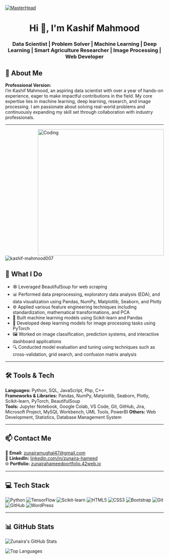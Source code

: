 [![MasterHead](https://drive.google.com/uc?id=1Z6GijtlwxTrqx9ENFu2XRZ7xh6jW4E7w)](https://rishavchanda.io)
<h1 align="center">Hi 👋, I'm Kashif Mahmood</h1>
<h3 align="center">Data Scientist | Problem Solver | Machine Learning | Deep Learning | Smart Agriculture Researcher | Image Processing | Web Developer</h3>

## 💫 About Me

**Professional Version:**  
I’m Kashif Mahmood, an aspiring data scientist with over a year of hands-on experience, eager to make impactful contributions in the field. My core expertise lies in machine learning, deep learning, research, and image processing. I am passionate about solving real-world problems and continuously expanding my skill set through collaboration with industry professionals.

---

<img align="right" alt="Coding" width="400" src="https://bedatasolutions.com/wp-content/uploads/2023/01/analytics-1.gif">
<p align="left"> <img src="https://komarev.com/ghpvc/?username=kashif-mahmood007&label=Profile%20views&color=0e75b6&style=flat" alt="kashif-mahmood007" /> </p>

## 🚀 What I Do

- 🕸️ Leveraged BeautifulSoup for web scraping
- 📊 Performed data preprocessing, exploratory data analysis (EDA), and data visualization using Pandas, NumPy, Matplotlib, Seaborn, and Plotly
- ⚙️ Applied various feature engineering techniques including standardization, mathematical transformations, and PCA
- 🤖 Built machine learning models using Scikit-learn and Pandas
- 🧠 Developed deep learning models for image processing tasks using PyTorch
- 🖼️ Worked on image classification, prediction systems, and interactive dashboard applications
- 🔍 Conducted model evaluation and tuning using techniques such as cross-validation, grid search, and confusion matrix analysis

---

## 🛠️ Tools & Tech

**Languages:** Python, SQL, JavaScript, Php, C++  
**Frameworks & Libraries:** Pandas, NumPy, Matplotlib, Seaborn, Plotly, Scikit-learn, PyTorch, BeautifulSoup  
**Tools:** Jupyter Notebook, Google Colab, VS Code, Git, GitHub, Jira, Microsoft Project, MySQL Workbench, UML Tools, PowerBI
**Others:** Web Development, Statistics, Database Management System

---

## 📫 Contact Me

📧 **Email:** [zunairamughal47@gmail.com](mailto:kashif03371733@gmail.com)  
💼 **LinkedIn:** [linkedin.com/in/zunaira-hameed](https://www.linkedin.com/in/kashif-mahmood-data-scientist/)  
🌐 **Portfolio:** [zunairahameedportfolio.42web.io](https://kashif-mahmood007.github.io/Kashif-Mahmood-Portfolio/)

---

## 💻 Tech Stack

![Python](https://img.shields.io/badge/-Python-3776AB?logo=python&logoColor=white&style=for-the-badge)
![TensorFlow](https://img.shields.io/badge/-TensorFlow-FF6F00?logo=tensorflow&logoColor=white&style=for-the-badge)
![Scikit-learn](https://img.shields.io/badge/-Scikit--learn-F7931E?logo=scikit-learn&logoColor=white&style=for-the-badge)
![HTML5](https://img.shields.io/badge/-HTML5-E34F26?logo=html5&logoColor=white&style=for-the-badge)
![CSS3](https://img.shields.io/badge/-CSS3-1572B6?logo=css3&logoColor=white&style=for-the-badge)
![Bootstrap](https://img.shields.io/badge/-Bootstrap-563D7C?logo=bootstrap&logoColor=white&style=for-the-badge)
![Git](https://img.shields.io/badge/-Git-F05032?logo=git&logoColor=white&style=for-the-badge)
![GitHub](https://img.shields.io/badge/-GitHub-181717?logo=github&logoColor=white&style=for-the-badge)
![WordPress](https://img.shields.io/badge/-WordPress-21759B?logo=wordpress&logoColor=white&style=for-the-badge)

---

## 📊 GitHub Stats

![Zunaira's GitHub Stats](https://github-readme-stats.vercel.app/api?username=zunaira-hameed&show_icons=true&theme=github_dark&hide_border=true)

![Top Languages](https://github-readme-stats.vercel.app/api/top-langs/?username=zunaira-hameed&layout=compact&theme=github_dark&hide_border=true)


